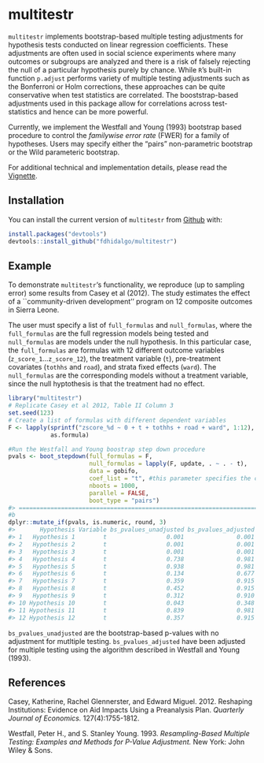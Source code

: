 
<!-- README.md is generated from README.Rmd. Please edit that file -->

# multitestr

`multitestr` implements bootstrap-based multiple testing adjustments for
hypothesis tests conducted on linear regression coefficients. These
adjustments are often used in social science experiments where many
outcomes or subgroups are analyzed and there is a risk of falsely
rejecting the null of a particular hypothesis purely by chance. While
`R`’s built-in function `p.adjust` performs variety of multiple testing
adjustments such as the Bonferroni or Holm corrections, these approaches
can be quite conservative when test statistics are correlated. The
booststrap-based adjustments used in this package allow for correlations
across test-statistics and hence can be more powerful.

Currently, we implement the Westfall and Young (1993) bootstrap based
procedure to control the *familywise error rate* (FWER) for a family of
hypotheses. Users may specify either the “pairs” non-parametric
bootstrap or the Wild parameteric bootstrap.

For additional technical and implementation details, please read the
[Vignette](https://fdhidalgo.github.io/multitestr/articles/multitestr.html).

## Installation

You can install the current version of `multitestr` from
[Github](https://github.com/fdhidalgo/multitestr) with:

``` r
install.packages("devtools")
devtools::install_github("fdhidalgo/multitestr")
```

## Example

To demonstrate `multitestr`‘s functionality, we reproduce (up to
sampling error) some results from Casey et al (2012). The study
estimates the effect of a \`\`community-driven development’’ program on
12 composite outcomes in Sierra Leone.

The user must specify a list of `full_formulas` and `null_formulas`,
where the `full_formulas` are the full regression models being tested
and `null_formulas` are models under the null hypothesis. In this
particular case, the `full_formulas` are formulas with 12 different
outcome variables (`z_score_1`…`z_score_12`), the treatment variable
(`t`), pre-treatment covariates (`tothhs` and `road`), and strata fixed
effects (`ward`). The `null_formulas` are the corresponding models
without a treatment variable, since the null hyptothesis is that the
treatment had no effect.

``` r
library("multitestr")
# Replicate Casey et al 2012, Table II Column 3
set.seed(123)
# Create a list of formulas with different dependent variables
F <- lapply(sprintf("zscore_%d ~ 0 + t + tothhs + road + ward", 1:12),
            as.formula)

#Run the Westfall and Young boostrap step down procedure            
pvals <- boot_stepdown(full_formulas = F,
                       null_formulas = lapply(F, update, . ~ . - t),
                       data = gobifo,
                       coef_list = "t", #this parameter specifies the coefficient of interest
                       nboots = 1000, 
                       parallel = FALSE, 
                       boot_type = "pairs")
#> ===========================================================================
#b
dplyr::mutate_if(pvals, is.numeric, round, 3)
#>       Hypothesis Variable bs_pvalues_unadjusted bs_pvalues_adjusted
#> 1   Hypothesis 1        t                 0.001               0.001
#> 2   Hypothesis 2        t                 0.001               0.001
#> 3   Hypothesis 3        t                 0.001               0.001
#> 4   Hypothesis 4        t                 0.738               0.981
#> 5   Hypothesis 5        t                 0.938               0.981
#> 6   Hypothesis 6        t                 0.134               0.677
#> 7   Hypothesis 7        t                 0.359               0.915
#> 8   Hypothesis 8        t                 0.452               0.915
#> 9   Hypothesis 9        t                 0.312               0.910
#> 10 Hypothesis 10        t                 0.043               0.348
#> 11 Hypothesis 11        t                 0.839               0.981
#> 12 Hypothesis 12        t                 0.357               0.915
```

`bs_pvalues_unadjusted` are the bootstrap-based p-values with no
adjustment for mutltiple testing. `bs_pvalues_adjusted` have been
adjusted for multiple testing using the algorithm described in Westfall
and Young (1993).

## References

Casey, Katherine, Rachel Glennerster, and Edward Miguel. 2012. Reshaping
Institutions: Evidence on Aid Impacts Using a Preanalysis Plan.
*Quarterly Journal of Economics.* 127(4):1755-1812.

Westfall, Peter H., and S. Stanley Young. 1993. *Resampling-Based
Multiple Testing: Examples and Methods for P-Value Adjustment.* New
York: John Wiley & Sons.
